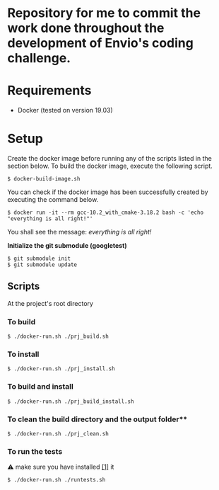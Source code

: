 # Repository for me to commit the work done throughout the development of Envio's coding challenge.

# Requirements
* Docker (tested on version 19.03)

# Setup
Create the docker image before running any of the scripts listed in the section below.
To build the docker image, execute the following script.
```shell
$ docker-build-image.sh
```

You can check if the docker image has been successfully created by executing the command below.

```shell
$ docker run -it --rm gcc-10.2_with_cmake-3.18.2 bash -c 'echo "everything is all right!"'
```

You shall see the message: _everything is all right!_

**Initialize the git submodule (googletest)**
```shell
$ git submodule init
$ git submodule update
```

## Scripts

At the project's root directory

### To build
```shell
$ ./docker-run.sh ./prj_build.sh
```
### To install
```shell
$ ./docker-run.sh ./prj_install.sh
```
### To build and install
```shell
$ ./docker-run.sh ./prj_build_install.sh
```
### To clean the build directory and the output folder**
```shell
$ ./docker-run.sh ./prj_clean.sh
```

### To run the tests
:warning: make sure you have installed [[1]](#To-build-and-install) it
```shell
$ ./docker-run.sh ./runtests.sh
```
